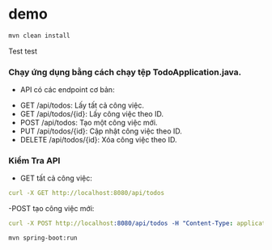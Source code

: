# demo
```cmd
mvn clean install
```
Test test

### Chạy ứng dụng bằng cách chạy tệp TodoApplication.java.

- API có các endpoint cơ bản:
+ GET /api/todos: Lấy tất cả công việc.
+ GET /api/todos/{id}: Lấy công việc theo ID.
+ POST /api/todos: Tạo một công việc mới.
+ PUT /api/todos/{id}: Cập nhật công việc theo ID.
+ DELETE /api/todos/{id}: Xóa công việc theo ID.

###  Kiểm Tra API
- GET tất cả công việc:
```yaml
curl -X GET http://localhost:8080/api/todos
```
-POST tạo công việc mới:
```yaml
curl -X POST http://localhost:8080/api/todos -H "Content-Type: application/json" -d '{"title":"New Task","description":"Task description"}'
```

```
mvn spring-boot:run
```
